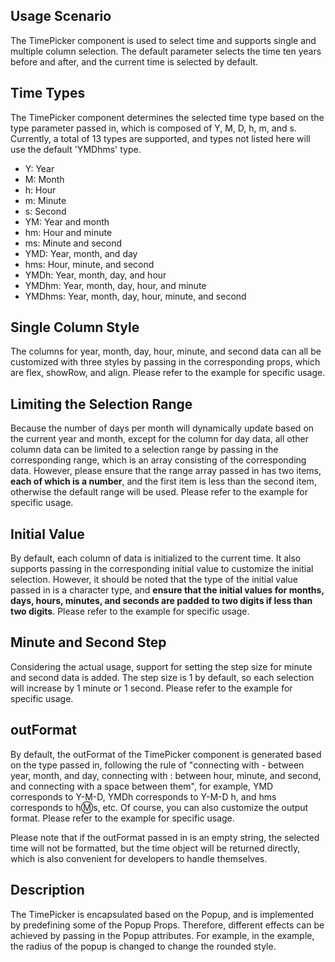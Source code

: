 ## Usage Scenario

The TimePicker component is used to select time and supports single and multiple column selection. The default parameter selects the time ten years before and after, and the current time is selected by default.

## Time Types

The TimePicker component determines the selected time type based on the type parameter passed in, which is composed of Y, M, D, h, m, and s. Currently, a total of 13 types are supported, and types not listed here will use the default 'YMDhms' type.

- Y: Year
- M: Month
- h: Hour
- m: Minute
- s: Second
- YM: Year and month
- hm: Hour and minute
- ms: Minute and second
- YMD: Year, month, and day
- hms: Hour, minute, and second
- YMDh: Year, month, day, and hour
- YMDhm: Year, month, day, hour, and minute
- YMDhms: Year, month, day, hour, minute, and second

## Single Column Style

The columns for year, month, day, hour, minute, and second data can all be customized with three styles by passing in the corresponding props, which are flex, showRow, and align. Please refer to the example for specific usage.

## Limiting the Selection Range

Because the number of days per month will dynamically update based on the current year and month, except for the column for day data, all other column data can be limited to a selection range by passing in the corresponding range, which is an array consisting of the corresponding data. However, please ensure that the range array passed in has two items, **each of which is a number**, and the first item is less than the second item, otherwise the default range will be used. Please refer to the example for specific usage.

## Initial Value

By default, each column of data is initialized to the current time. It also supports passing in the corresponding initial value to customize the initial selection. However, it should be noted that the type of the initial value passed in is a character type, and **ensure that the initial values for months, days, hours, minutes, and seconds are padded to two digits if less than two digits**. Please refer to the example for specific usage.

## Minute and Second Step

Considering the actual usage, support for setting the step size for minute and second data is added. The step size is 1 by default, so each selection will increase by 1 minute or 1 second. Please refer to the example for specific usage.

## outFormat

By default, the outFormat of the TimePicker component is generated based on the type passed in, following the rule of "connecting with - between year, month, and day, connecting with : between hour, minute, and second, and connecting with a space between them", for example, YMD corresponds to Y-M-D, YMDh corresponds to Y-M-D h, and hms corresponds to h:m:s, etc. Of course, you can also customize the output format. Please refer to the example for specific usage.

Please note that if the outFormat passed in is an empty string, the selected time will not be formatted, but the time object will be returned directly, which is also convenient for developers to handle themselves.

## Description

The TimePicker is encapsulated based on the Popup, and is implemented by predefining some of the Popup Props. Therefore, different effects can be achieved by passing in the Popup attributes. For example, in the example, the radius of the popup is changed to change the rounded style.
